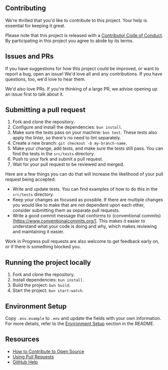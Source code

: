 ## Contributing

We're thrilled that you'd like to contribute to this project. Your help is essential for keeping it great.

Please note that this project is released with a [Contributor Code of Conduct](CODE_OF_CONDUCT.md). By participating in this project you agree to abide by its terms.

## Issues and PRs

If you have suggestions for how this project could be improved, or want to report a bug, open an issue! We'd love all and any contributions. If you have questions, too, we'd love to hear them.

We'd also love PRs. If you're thinking of a large PR, we advise opening up an issue first to talk about it.

## Submitting a pull request

1. Fork and clone the repository.
2. Configure and install the dependencies: `bun install`.
3. Make sure the tests pass on your machine: `bun test`. These tests also apply the linter, so there's no need to lint separately.
4. Create a new branch: `git checkout -b my-branch-name`.
5. Make your change, add tests, and make sure the tests still pass. You can find the tests in the `src/tests` directory.
6. Push to your fork and submit a pull request.
7. Wait for your pull request to be reviewed and merged.

Here are a few things you can do that will increase the likelihood of your pull request being accepted:

- Write and update tests. You can find examples of how to do this in the `src/tests` directory.
- Keep your changes as focused as possible. If there are multiple changes you would like to make that are not dependent upon each other, consider submitting them as separate pull requests.
- Write a good commit message that conforms to (conventional commits)[https://www.conventionalcommits.org/]. This makes it easier to understand what your code is doing and why, which makes reviewing and maintaining it easier.

Work in Progress pull requests are also welcome to get feedback early on, or if there is something blocked you.

## Running the project locally

1. Fork and clone the repository.
2. Install dependencies: `bun install`.
3. Build the project: `bun build`.
4. Start the project: `bun start:watch`.

## Environment Setup

Copy `.env.example` to `.env` and update the fields with your own information. For more details, refer to the [Environment Setup](README.md#Environment-Setup) section in the README.

## Resources

- [How to Contribute to Open Source](https://opensource.guide/how-to-contribute/)
- [Using Pull Requests](https://help.github.com/articles/about-pull-requests/)
- [GitHub Help](https://help.github.com)